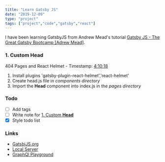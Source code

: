 ```yaml
---
title: "Learn Gatsby JS"
date: "2019-12-09"
type: "project"
tags: ["project","code","gatsby","react"]
---
```

I have been learning GatsbyJS from Andrew Mead's tutorial [Gatsby JS - The Great Gatsby Bootcamp [Adrew Mead]](https://youtu.be/8t0vNu2fCCM?t=9200).

### 1. Custom **Head**

404 Pages and React Helmet - Timestamp: [4:10:18](https://www.youtube.com/watch?v=8t0vNu2fCCM&feature=youtu.be&t=9200)

1. Install plugins 'gatsby-plugin-react-helmet','react-helmet'
2. Create head.js file in *components directory*
3. Import the **Head** component into index.js in the *pages directory*

### Todo

- [ ] Add tags
- [ ] Write note for <u>1. Custom **Head**</u>
- [x] Style todo list

### Links
- [GatsbjJS.org](https://www.gatsbyjs.org/)
- [Local Server](http://localhost:8000/)
- [GraphQl Playground](http://localhost:8000/___graphql)